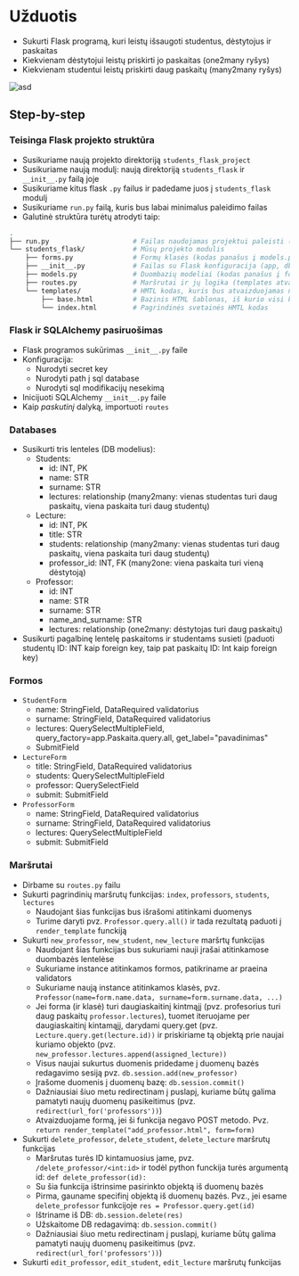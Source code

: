 # Užduotis
- Sukurti Flask programą, kuri leistų išsaugoti studentus, dėstytojus ir paskaitas 
- Kiekvienam dėstytojui leistų priskirti jo paskaitas (one2many ryšys)
- Kiekvienam studentui leistų priskirti daug paskaitų (many2many ryšys)

![asd](paskaitu_programos_schema.jpg)

## Step-by-step

### Teisinga Flask projekto struktūra
- Susikuriame naują projekto direktoriją `students_flask_project`
- Susikuriame naują modulį: naują direktoriją `students_flask` ir `__init__.py` failą joje
- Susikuriame kitus flask `.py` failus ir padedame juos į `students_flask` modulį
- Susikuriame `run.py` failą, kuris bus labai minimalus paleidimo failas
- Galutinė struktūra turėtų atrodyti taip:
```bash
.
├── run.py                     # Failas naudojamas projektui paleisti (app.run)
└── students_flask/            # Mūsų projekto modulis
    ├── forms.py               # Formų klasės (kodas panašus į models.py)
    ├── __init__.py            # Failas su Flask konfiguracija (app, db kintamaisiais)
    ├── models.py              # Duombazių modeliai (kodas panašus į forms.py)
    ├── routes.py              # Maršrutai ir jų logika (templates atvaizdavimas, duomenų siuntimas į templates ir į DB)
    └── templates/             # HMTL kodas, kuris bus atvaizduojamas naršyklėje; ką matys naudotojas
        ├── base.html          # Bazinis HTML šablonas, iš kurio visi kiti šablonai paveldėja struktūra (pvz. navbarą)
        └── index.html         # Pagrindinės svetainės HMTL kodas
```

### Flask ir SQLAlchemy pasiruošimas
- Flask programos sukūrimas `__init__.py` faile
- Konfiguracija:
  - Nurodyti secret key
  - Nurodyti path į sql database
  - Nurodyti sql modifikacijų nesekimą
- Inicijuoti SQLAlchemy `__init__.py` faile
- Kaip _paskutinį_ dalyką, importuoti `routes`

### Databases
- Susikurti tris lenteles (DB modelius):
  - Students:
    - id: INT, PK
    - name: STR
    - surname: STR
    - lectures: relationship (many2many: vienas studentas turi daug paskaitų, viena paskaita turi daug studentų)
  - Lecture:
    - id: INT, PK
    - title: STR
    - students: relationship (many2many: vienas studentas turi daug paskaitų, viena paskaita turi daug studentų)
    - professor_id: INT, FK (many2one: viena paskaita turi vieną dėstytoją)
  - Professor:
    - id: INT
    - name: STR
    - surname: STR
    - name_and_surname: STR
    - lectures: relationship (one2many: dėstytojas turi daug paskaitų)
- Susikurti pagalbinę lentelę paskaitoms ir studentams susieti (paduoti studentų ID: INT kaip foreign key, taip pat paskaitų ID: Int kaip foreign key)

### Formos
- `StudentForm`
  - name: StringField, DataRequired validatorius
  - surname: StringField, DataRequired validatorius
  - lectures: QuerySelectMultipleField, query_factory=app.Paskaita.query.all, get_label="pavadinimas"
  - SubmitField
- `LectureForm`
  - title: StringField, DataRequired validatorius
  - students: QuerySelectMultipleField
  - professor: QuerySelectField 
  - submit: SubmitField
- `ProfessorForm`
  - name: StringField, DataRequired validatorius
  - surname: StringField, DataRequired validatorius
  - lectures: QuerySelectMultipleField
  - submit: SubmitField

### Maršrutai
- Dirbame su `routes.py` failu
- Sukurti pagrindinių maršrutų funkcijas: `index`, `professors`, `students`, `lectures`
  - Naudojant šias funkcijas bus išrašomi atitinkami duomenys
  - Turime daryti pvz. `Professor.query.all()` ir tada rezultatą paduoti į `render_template` funckiją
- Sukurti `new_professor`, `new_student`, `new_lecture` maršrtų funkcijas
  - Naudojant šias funkcijas bus sukuriami nauji įrašai atitinkamose duombazės lentelėse
  - Sukuriame instance atitinkamos formos, patikriname ar praeina validators
  - Sukuriame naują instance atitinkamos klasės, pvz. `Professor(name=form.name.data, surname=form.surname.data, ...)`
  - Jei forma (ir klasė) turi daugiaskaitinį kintmąjį (pvz. profesorius turi daug paskaitų `professor.lectures`), tuomet iteruojame per daugiaskaitinį kintamąjį, darydami query.get (pvz. `Lecture.query.get(lecture.id))` ir priskiriame tą objektą prie naujai kuriamo objekto (pvz. `new_professor.lectures.append(assigned_lecture))`
  - Visus naujai sukurtus duomenis pridedame į duomenų bazės redagavimo sesiją pvz. `db.session.add(new_professor)`
  - Įrašome duomenis į duomenų bazę: `db.session.commit()`
  - Dažniausiai šiuo metu redirectinam į puslapį, kuriame būtų galima pamatyti naujų duomenų pasikeitimus (pvz. `redirect(url_for('professors'))`)
  - Atvaizduojame formą, jei ši funkcija negavo POST metodo. Pvz. `return render_template("add_professor.html", form=form)` 
- Sukurti `delete_professor`, `delete_student`, `delete_lecture` maršrutų funkcijas 
  - Maršrutas turės ID kintamuosius jame, pvz. `/delete_professor/<int:id>` ir todėl python funckija turės argumentą id: `def delete_professor(id):`
  - Su šia funkcija ištrinsime pasirinkto objektą iš duomenų bazės
  - Pirma, gauname specifinį objektą iš duomenų bazės. Pvz., jei esame `delete_professor` funkcijoje `res = Professor.query.get(id)`
  - Ištriname iš DB: `db.session.delete(res)`
  - Užskaitome DB redagavimą: `db.session.commit()`
  - Dažniausiai šiuo metu redirectinam į puslapį, kuriame būtų galima pamatyti naujų duomenų pasikeitimus (pvz. `redirect(url_for('professors'))`)
- Sukurti `edit_professor`, `edit_student`, `edit_lecture` maršrutų funkcijas
